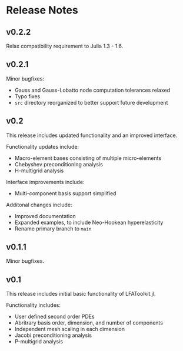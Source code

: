 # Release Notes

## v0.2.2

Relax compatibility requirement to Julia 1.3 - 1.6.

## v0.2.1

Minor bugfixes:

* Gauss and Gauss-Lobatto node computation tolerances relaxed
* Typo fixes
* `src` directory reorganized to better support future development

## v0.2

This release includes updated functionality and an improved interface.

Functionality updates include:

* Macro-element bases consisting of multiple micro-elements
* Chebyshev preconditioning analysis
* H-multigrid analysis

Interface improvements include:

* Multi-component basis support simplified

Additonal changes include:

* Improved documentation
* Expanded examples, to include Neo-Hookean hyperelasticity
* Rename primary branch to `main`

## v0.1.1

Minor bugfixes.

## v0.1

This release includes initial basic functionality of LFAToolkit.jl.

Functionality includes:

* User defined second order PDEs
* Abritrary basis order, dimension, and number of components
* Independent mesh scaling in each dimension
* Jacobi preconditioning analysis
* P-multigrid analysis

